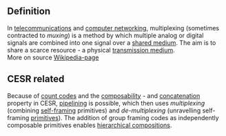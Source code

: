 ## Definition

In [telecommunications](https://en.wikipedia.org/wiki/Telecommunications) and [computer networking](https://en.wikipedia.org/wiki/Computer_network), multiplexing (sometimes contracted to _muxing_) is a method by which multiple analog or digital signals are combined into one signal over a [shared medium](https://en.wikipedia.org/wiki/Shared_medium). The aim is to share a scarce resource - a physical [transmission medium](https://en.wikipedia.org/wiki/Transmission_medium).  
More on source [Wikipedia-page](https://en.wikipedia.org/wiki/Multiplexing)

## CESR related
Because of [count codes](count-code) and the [composability](composability) - and [concatenation](concatenation) property in CESR, [pipelining](pipelining) is possible, which then uses _multiplexing_ (combining [self-framing](self-framing) primitives) and _de-multiplexing_ (unravelling self-framing [primitives](primitive)). The addition of group framing codes as independently composable primitives enables [hierarchical compositions](hierarchical-composition).